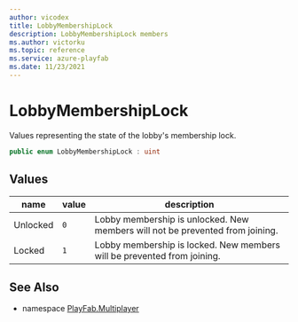 ```yaml
---
author: vicodex
title: LobbyMembershipLock
description: LobbyMembershipLock members
ms.author: victorku
ms.topic: reference
ms.service: azure-playfab
ms.date: 11/23/2021
---
```


# LobbyMembershipLock

Values representing the state of the lobby's membership lock.

```csharp
public enum LobbyMembershipLock : uint
```

## Values

| name | value | description |
| --- | --- | --- |
| Unlocked | `0` | Lobby membership is unlocked. New members will not be prevented from joining. |
| Locked | `1` | Lobby membership is locked. New members will be prevented from joining. |

## See Also

* namespace [PlayFab.Multiplayer](../PlayFabMultiplayerSDK.md)
